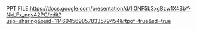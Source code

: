 PPT FILE:https://docs.google.com/presentation/d/1lGNF5b3xgBzw1X4SbY-NkLFx_nqv42PC/edit?usp=sharing&ouid=114694569857833579454&rtpof=true&sd=true
